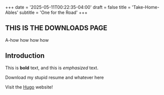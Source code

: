 +++
date = '2025-05-11T00:22:35-04:00'
draft = false
title = 'Take-Home-Ables'
subtitle = 'One for the Road'
+++

## THIS IS THE DOWNLOADS PAGE

A-how how how how

## Introduction

This is **bold** text, and this is *emphasized* text.

Download my stupid resume and whatever here

Visit the [Hugo](https://gohugo.io) website!